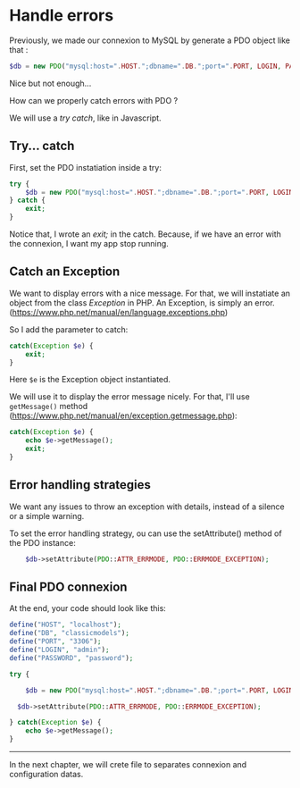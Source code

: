 # Handle errors

Previously, we made our connexion to MySQL by generate a PDO object like that : 

```php 
$db = new PDO("mysql:host=".HOST.";dbname=".DB.";port=".PORT, LOGIN, PASSWORD);
```


Nice but not enough... 

How can we properly catch errors with PDO ? 

We will use a *try catch*, like in Javascript. 


## Try... catch

First, set the PDO instatiation inside a try:

```php
try {
	$db = new PDO("mysql:host=".HOST.";dbname=".DB.";port=".PORT, LOGIN, PASSWORD);
} catch {
	exit;
}
```

Notice that, I wrote an *exit;* in the catch. Because, if we have an error with the connexion, I want my app stop running. 


## Catch an Exception

We want to display errors with a nice message. For that, we will instatiate an object from the class *Exception* in PHP. An Exception, is simply an error. (https://www.php.net/manual/en/language.exceptions.php)

So I add the parameter to catch: 

```php 
catch(Exception $e) {
	exit; 
}
```

Here `$e` is the Exception object instantiated.

We will use it to display the error message nicely. 
For that, I'll use `getMessage()` method (https://www.php.net/manual/en/exception.getmessage.php):

```php 
catch(Exception $e) {
    echo $e->getMessage();
    exit;
}
```

## Error handling strategies

We want any issues to throw an exception with details, instead of a silence or a simple warning. 

To set the error handling strategy, ou can use the setAttribute() method of the PDO instance:

```php
	$db->setAttribute(PDO::ATTR_ERRMODE, PDO::ERRMODE_EXCEPTION);
```

## Final PDO connexion

At the end, your code should look like this: 

```php
define("HOST", "localhost");
define("DB", "classicmodels");
define("PORT", "3306");
define("LOGIN", "admin");
define("PASSWORD", "password");

try {

	$db = new PDO("mysql:host=".HOST.";dbname=".DB.";port=".PORT, LOGIN, PASSWORD);

  $db->setAttribute(PDO::ATTR_ERRMODE, PDO::ERRMODE_EXCEPTION);

} catch(Exception $e) {
	echo $e->getMessage();
}
```

---

In the next chapter, we will crete file to separates connexion and configuration datas. 

